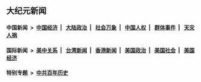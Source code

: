 ## 大纪元新闻

#### 中国新闻 &nbsp;>&nbsp; [中国经济](indexes/ncid283/README.md?02132045) &nbsp;| &nbsp; [大陆政治](indexes/ncid277/README.md?02132045) &nbsp;| &nbsp; [社会万象](indexes/ncid282/README.md?02132045) &nbsp;| &nbsp; [中国人权](indexes/ncid278/README.md?02132045) &nbsp;| &nbsp; [群体事件](indexes/ncid279/README.md?02132045) &nbsp;| &nbsp; [天灾人祸](indexes/ncid280/README.md?02132045)

#### 国际新闻 &nbsp;>&nbsp; [美中关系](indexes/nf1412576/README.md?02132045) &nbsp;| &nbsp; [台湾新闻](indexes/ncid1349361/README.md?02132045) &nbsp;| &nbsp; [香港新闻](indexes/ncid1349362/README.md?02132045) &nbsp;| &nbsp; [美国政治](indexes/ncid1078159/README.md?02132045) &nbsp;| &nbsp; [美国社会](indexes/ncid1078160/README.md?02132045) &nbsp;| &nbsp; [美国经济](indexes/ncid1078158/README.md?02132045)

#### 特别专题 &nbsp;>&nbsp; [中共百年历史](https://github.com/epoch-news/epoch-special/blob/master/README.md?02132045)  
